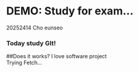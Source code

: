 # DEMO: Study for exam...
20252414    Cho eunseo<br>

### Today study GIt!  
##Does it works?
I love software project
<br>
Trying Fetch...
